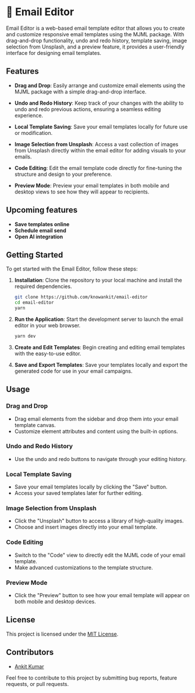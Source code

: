 
# 📧 Email Editor

Email Editor is a web-based email template editor that allows you to create and customize responsive email templates using the MJML package. With drag-and-drop functionality, undo and redo history, template saving, image selection from Unsplash, and a preview feature, it provides a user-friendly interface for designing email templates.

## Features

- **Drag and Drop**: Easily arrange and customize email elements using the MJML package with a simple drag-and-drop interface.

- **Undo and Redo History**: Keep track of your changes with the ability to undo and redo previous actions, ensuring a seamless editing experience.

- **Local Template Saving**: Save your email templates locally for future use or modification.

- **Image Selection from Unsplash**: Access a vast collection of images from Unsplash directly within the email editor for adding visuals to your emails.

- **Code Editing**: Edit the email template code directly for fine-tuning the structure and design to your preference.

- **Preview Mode**: Preview your email templates in both mobile and desktop views to see how they will appear to recipients.

## Upcoming features

- **Save templates online**
- **Schedule email send**
- **Open AI integration**

## Getting Started

To get started with the Email Editor, follow these steps:

1. **Installation**: Clone the repository to your local machine and install the required dependencies.

   ```bash
   git clone https://github.com/knowankit/email-editor
   cd email-editor
   yarn
   ```

2. **Run the Application**: Start the development server to launch the email editor in your web browser.

   ```bash
   yarn dev
   ```

3. **Create and Edit Templates**: Begin creating and editing email templates with the easy-to-use editor.

4. **Save and Export Templates**: Save your templates locally and export the generated code for use in your email campaigns.

## Usage

### Drag and Drop

- Drag email elements from the sidebar and drop them into your email template canvas.
- Customize element attributes and content using the built-in options.

### Undo and Redo History

- Use the undo and redo buttons to navigate through your editing history.

### Local Template Saving

- Save your email templates locally by clicking the "Save" button.
- Access your saved templates later for further editing.

### Image Selection from Unsplash

- Click the "Unsplash" button to access a library of high-quality images.
- Choose and insert images directly into your email template.

### Code Editing

- Switch to the "Code" view to directly edit the MJML code of your email template.
- Make advanced customizations to the template structure.

### Preview Mode

- Click the "Preview" button to see how your email template will appear on both mobile and desktop devices.

## License

This project is licensed under the [MIT License](LICENSE).

## Contributors

- [Ankit Kumar](https://github.com/knowankit)

Feel free to contribute to this project by submitting bug reports, feature requests, or pull requests.
